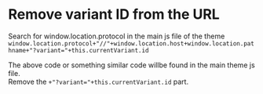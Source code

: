 # Remove variant ID from the URL

Search for window.location.protocol in the main js file of the theme
<br>
`window.location.protocol+"//"+window.location.host+window.location.pathname+"?variant="+this.currentVariant.id`

The above code or something similar code willbe found in the main theme js file. <br>
Remove the `+"?variant="+this.currentVariant.id` part.